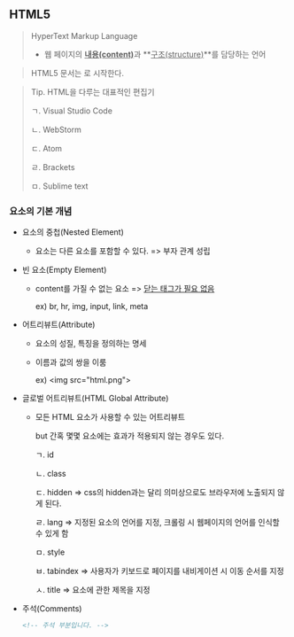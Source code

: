 ## HTML5

> HyperText Markup Language
>
> - 웹 페이지의 <u>**내용(content)**</u>과 **<u>구조(structure)</u>**를 담당하는 언어



> HTML5 문서는 <!DOCTYPE html> 로 시작한다.



> Tip. HTML을 다루는 대표적인 편집기
>
> ㄱ. Visual Studio Code
>
> ㄴ. WebStorm
>
> ㄷ. Atom
>
> ㄹ. Brackets
>
> ㅁ. Sublime text



### 요소의 기본 개념

- 요소의 중첩(Nested Element)
     - 요소는 다른 요소를 포함할 수 있다. => 부자 관계 성립

- 빈 요소(Empty Element)

  - content를 가질 수 없는 요소 => <u>닫는 태그가 필요 없음</u>

    ex) br, hr, img, input, link, meta

- 어트리뷰트(Attribute)

  - 요소의 성질, 특징을 정의하는 명세

  - 이름과 값의 쌍을 이룸

    ex) \<img src="html.png"\>

- 글로벌 어트리뷰트(HTML Global Attribute)

  - 모든 HTML 요소가 사용할 수 있는 어트리뷰트

    but 간혹 몇몇 요소에는 효과가 적용되지 않는 경우도 있다.

    ㄱ. id

    ㄴ. class

    ㄷ. hidden  => css의 hidden과는 달리 의미상으로도 브라우저에 노출되지 않게 된다.

    ㄹ. lang       => 지정된 요소의 언어를 지정, 크롤링 시 웹페이지의 언어를 인식할 수 있게 함

    ㅁ. style

    ㅂ. tabindex => 사용자가 키보드로 페이지를 내비게이션 시 이동 순서를 지정

    ㅅ. title          => 요소에 관한 제목을 지정

- 주석(Comments)

  ```html
  <!-- 주석 부분입니다. -->
  ```